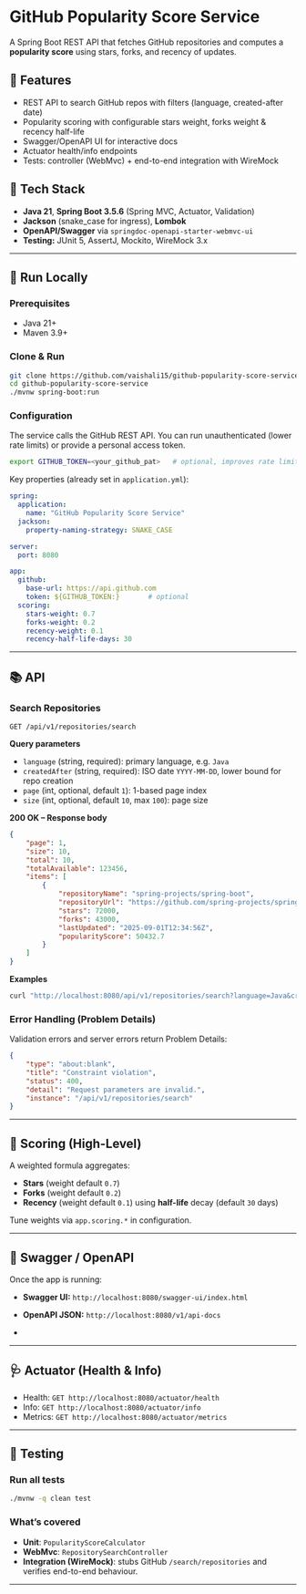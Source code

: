 # GitHub Popularity Score Service

A Spring Boot REST API that fetches GitHub repositories and computes a **popularity score** using stars, forks, and recency of updates.

## 🚀 Features
* REST API to search GitHub repos with filters (language, created-after date)
* Popularity scoring with configurable stars weight, forks weight & recency half-life
* Swagger/OpenAPI UI for interactive docs
* Actuator health/info endpoints
* Tests: controller (WebMvc) + end-to-end integration with WireMock


## 🧩 Tech Stack

* **Java 21**, **Spring Boot 3.5.6** (Spring MVC, Actuator, Validation)
* **Jackson** (snake_case for ingress), **Lombok**
* **OpenAPI/Swagger** via `springdoc-openapi-starter-webmvc-ui`
* **Testing:** JUnit 5, AssertJ, Mockito, WireMock 3.x

---

## 🚀 Run Locally

### Prerequisites

* Java 21+
* Maven 3.9+

### Clone & Run

```bash
git clone https://github.com/vaishali15/github-popularity-score-service.git
cd github-popularity-score-service
./mvnw spring-boot:run
```

### Configuration

The service calls the GitHub REST API. You can run unauthenticated (lower rate limits) or provide a personal access token.

```bash
export GITHUB_TOKEN=<your_github_pat>   # optional, improves rate limits
```

Key properties (already set in `application.yml`):

```yaml
spring:
  application:
    name: "GitHub Popularity Score Service"
  jackson:
    property-naming-strategy: SNAKE_CASE

server:
  port: 8080

app:
  github:
    base-url: https://api.github.com
    token: ${GITHUB_TOKEN:}       # optional
  scoring:
    stars-weight: 0.7
    forks-weight: 0.2
    recency-weight: 0.1
    recency-half-life-days: 30
```

---

## 📚 API

### Search Repositories

`GET /api/v1/repositories/search`

**Query parameters**

* `language` (string, required): primary language, e.g. `Java`
* `createdAfter` (string, required): ISO date `YYYY-MM-DD`, lower bound for repo creation
* `page` (int, optional, default `1`): 1-based page index
* `size` (int, optional, default `10`, max `100`): page size

**200 OK – Response body**

```json
{
    "page": 1,
    "size": 10,
    "total": 10,
    "totalAvailable": 123456,
    "items": [
        {
            "repositoryName": "spring-projects/spring-boot",
            "repositoryUrl": "https://github.com/spring-projects/spring-boot",
            "stars": 72000,
            "forks": 43000,
            "lastUpdated": "2025-09-01T12:34:56Z",
            "popularityScore": 50432.7
        }
    ]
}
```

**Examples**

```bash
curl "http://localhost:8080/api/v1/repositories/search?language=Java&createdAfter=2024-01-01&page=1&size=5"
```

### Error Handling (Problem Details)

Validation errors and server errors return Problem Details:

```json
{
    "type": "about:blank",
    "title": "Constraint violation",
    "status": 400,
    "detail": "Request parameters are invalid.",
    "instance": "/api/v1/repositories/search"
}
```

---

## 📖 Scoring (High-Level)

A weighted formula aggregates:

* **Stars** (weight default `0.7`)
* **Forks** (weight default `0.2`)
* **Recency** (weight default `0.1`) using **half-life** decay (default `30` days)

Tune weights via `app.scoring.*` in configuration.

---

## 🔎 Swagger / OpenAPI

Once the app is running:

* **Swagger UI:**
  `http://localhost:8080/swagger-ui/index.html`

* **OpenAPI JSON:**
  `http://localhost:8080/v1/api-docs`
* 
---

## 🩺 Actuator (Health & Info)

* Health: `GET http://localhost:8080/actuator/health`
* Info: `GET http://localhost:8080/actuator/info`
* Metrics: `GET http://localhost:8080/actuator/metrics`

---

## 🧪 Testing

### Run all tests

```bash
./mvnw -q clean test
```

### What’s covered

* **Unit**: `PopularityScoreCalculator`
* **WebMvc**: `RepositorySearchController` 
* **Integration (WireMock)**: stubs GitHub `/search/repositories` and verifies end-to-end behaviour.

---
